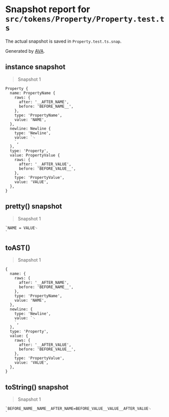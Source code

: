 # Snapshot report for `src/tokens/Property/Property.test.ts`

The actual snapshot is saved in `Property.test.ts.snap`.

Generated by [AVA](https://ava.li).

## instance snapshot

> Snapshot 1

    Property {
      name: PropertyName {
        raws: {
          after: '__AFTER_NAME',
          before: 'BEFORE_NAME__',
        },
        type: 'PropertyName',
        value: 'NAME',
      },
      newline: Newline {
        type: 'Newline',
        value: `␊
        `,
      },
      type: 'Property',
      value: PropertyValue {
        raws: {
          after: '__AFTER_VALUE',
          before: 'BEFORE_VALUE__',
        },
        type: 'PropertyValue',
        value: 'VALUE',
      },
    }

## pretty() snapshot

> Snapshot 1

    `NAME = VALUE␊
    `

## toAST()

> Snapshot 1

    {
      name: {
        raws: {
          after: '__AFTER_NAME',
          before: 'BEFORE_NAME__',
        },
        type: 'PropertyName',
        value: 'NAME',
      },
      newline: {
        type: 'Newline',
        value: `␊
        `,
      },
      type: 'Property',
      value: {
        raws: {
          after: '__AFTER_VALUE',
          before: 'BEFORE_VALUE__',
        },
        type: 'PropertyValue',
        value: 'VALUE',
      },
    }

## toString() snapshot

> Snapshot 1

    `BEFORE_NAME__NAME__AFTER_NAME=BEFORE_VALUE__VALUE__AFTER_VALUE␊
    `
